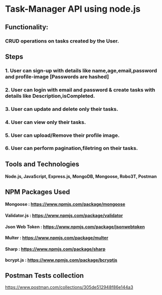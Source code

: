 # Task-Manager API using node.js
## Functionality:
###	CRUD operations on tasks created by the User.
## Steps
### 1. User can sign-up with details like name,age,email,password and profile-image [Passwords are hashed]
### 2. User can login with email and password & create tasks with details like Description,isCompleted. 
### 3. User can update and delete only their tasks.
### 4. User can view only their tasks.
### 5. User can upload/Remove their profile image.
### 6. User can perform pagination,filetring on their tasks.

## Tools and Technologies
#### Node.js, JavaScript, Express.js, MongoDB, Mongoose, Robo3T, Postman
## NPM Packages Used
#### Mongoose : https://www.npmjs.com/package/mongoose
#### Validator.js : https://www.npmjs.com/package/validator
#### Json Web Token : https://www.npmjs.com/package/jsonwebtoken
#### Multer : https://www.npmjs.com/package/multer
#### Sharp : https://www.npmjs.com/package/sharp
#### bcrypt.js : https://www.npmjs.com/package/bcryptjs

## Postman Tests collection
https://www.postman.com/collections/305de512948f86e144a3



